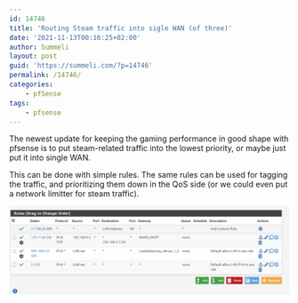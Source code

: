 ```yaml
---
id: 14746
title: 'Routing Steam traffic into sigle WAN (of three)'
date: '2021-11-13T00:16:25+02:00'
author: Summeli
layout: post
guid: 'https://summeli.com/?p=14746'
permalink: /14746/
categories:
    - pfSense
tags:
    - pfsense
---
```


The newest update for keeping the gaming performance in good shape with pfsense is to put steam-related traffic into the lowest priority, or maybe just put it into single WAN.

This can be done with simple rules. The same rules can be used for tagging the traffic, and prioritizing them down in the QoS side (or we could even put a network limitter for steam traffic).

![the steamcache is separated from rest of the network with source and destination rules](/jekyll-export/wp-content/uploads/2021/11/pfsense_network-1024x322.png)